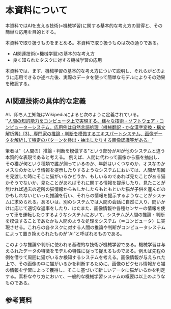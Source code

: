 # 本資料について
本資料ではAIを支える技術(=機械学習)に関する基本的な考え方の習得と、その簡単な応用を目的とする。

本資料で取り扱うものをまとめる。本資料で取り扱うものは次の通りである。
* AI関連技術(=機械学習)の基本的な考え方
* 良く知られたタスクに対する機械学習の応用

本資料では、まず、機械学習の基本的な考え方について説明し、それらがどのように応用できるか述べた後、実際のデータを使って簡単なモデルによりその効果を確認する。

## AI関連技術の具体的な定義
AI、即ち人工知能はWikipediaによると次のように定義されている。  
''[人間の知的能力をコンピュータ上で実現する、様々な技術・ソフトウェア・コンピューターシステム。応用例は自然言語処理（機械翻訳・かな漢字変換・構文解析等）[3]、専門家の推論・判断を模倣するエキスパートシステム、画像データを解析して特定のパターンを検出・抽出したりする画像認識等がある。](https://ja.wikipedia.org/wiki/%E4%BA%BA%E5%B7%A5%E7%9F%A5%E8%83%BD)''  

筆者は"（人間の）推論・判断を模倣する"という部分がAIが他のシステムと違う本質的な表現であると考える。
例えば、人間に代わって画像から猫を抽出し、その猫が何という種類で誰が飼っているのか、年齢はいくつなのか、オスなのかメスなのかという情報を提示したりするようなシステムにおいては、人間が周囲を見渡した時にそこに猫がいるかどうか、もしいるのであれば見たことがある猫かそうでないか、見たことがあればそれに関する情報を提示したり、見たことが無ければ過去の近所の猫情報からもしかしたらもともといた猫が子供を産んだのかもしれないといった推論を行い、それらの情報を提示するようなことがシステムに求められる。あるいは、別のシステムでは人間の会話に自然に入り、問いかけに応じて適切な返事をしたり、はたまた、画像情報や各種センサーの情報を使って車を運転したりするようなシステムにおいて、システムが人間の推論・判断を模倣することであたかも人間のような処理をシステム（＝コンピュータ）に実現させる。これらの各タスクに対する人間の推論や判断がコンピュータシステムによって置き換えられたものが”AI”と呼ばれるものである。

このような推論や判断に使われる基礎的な技術が機械学習である。機械学習は与えられたデータの特徴をモデルの特性に従って捉えるものである。例えば先程の例を借りて周囲に猫がいるか検知するシステムを考える。画像情報が与えられた上で、その画像の中に猫がいるかを判断するために、画像のピクセル情報から猫の情報を学習によって獲得し、そこに基づいて新しいデータに猫がいるかを判定する。素朴なやり方において、一般的な機械学習システムの概要は以上のようなものである。





## 



## 参考資料
